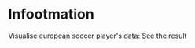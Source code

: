 # Infootmation
 Visualise european soccer player's data: [See the result](https://yanndubs.github.io/Infootmation/)
